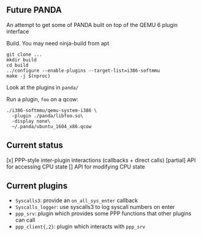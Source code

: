 Future PANDA
----
An attempt to get some of PANDA built on top of the QEMU 6 plugin interface


Build. You may need ninja-build from apt
```
git clone ...
mkdir build
cd build
../configure --enable-plugins --target-list=i386-softmmu
make -j $(nproc)
```

Look at the plugins  in `panda/`

Run a plugin, `foo` on a qcow:
```
./i386-softmmu/qemu-system-i386 \
  -plugin ./panda/libfoo.so\
  -display none\
  ~/.panda/ubuntu_1604_x86.qcow
```

Current status
----
[x] PPP-style inter-plugin interactions (callbacks + direct calls)
[partial] API for accessing CPU state
[] API for modifying CPU state


Current plugins
----
* `Syscalls3`: provide an `on_all_sys_enter` callback
* `Syscalls_logger`: use syscalls3 to log syscall numbers on enter
* `ppp_srv`: plugin which provides some PPP functions that other plugins can call
* `ppp_client{,2}`: plugin which interacts with `ppp_srv`
